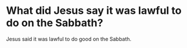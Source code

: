 # What did Jesus say it was lawful to do on the Sabbath?

Jesus said it was lawful to do good on the Sabbath.
